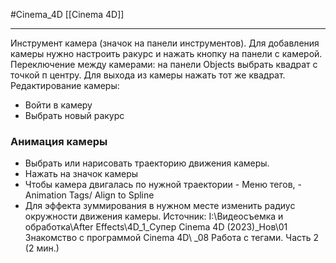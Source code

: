 #Cinema_4D 
[[Cinema 4D]]
_____
Инструмент камера (значок на панели инструментов).
Для добавления камеры нужно настроить ракурс и нажать кнопку на панели с камерой.
Переключение между камерами: на панели Objects выбрать квадрат с точкой п центру. Для выхода из камеры нажать тот же квадрат.
Редактирование камеры: 
- Войти в камеру
- Выбрать новый ракурс

### Анимация камеры
- Выбрать или нарисовать траекторию движения камеры.
- Нажать на значок камеры
- Чтобы камера двигалась по нужной траектории - Меню тегов, -  Animation Tags/ Align to Spline
- Для эффекта зуммирования в нужном месте изменить радиус окружности движения камеры.
Источник: I:\Видеосъемка и обработка\After Effects\4D\_1_Супер Cinema 4D (2023)_Нов\01 Знакомство с программой Cinema 4D\ _08 Работа с тегами. Часть 2 (2 мин.)
